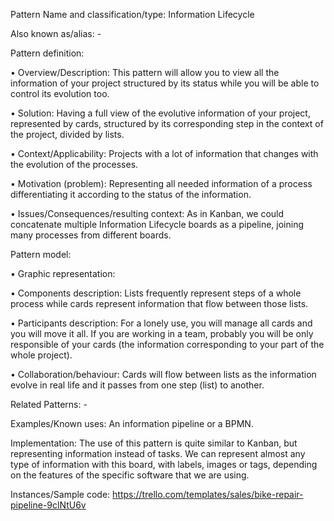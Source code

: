 Pattern Name and classification/type: Information Lifecycle

Also known as/alias: - 


Pattern definition:

  •	Overview/Description: This pattern will allow you to view all the information of your project structured by its status while you will be able to control its evolution too.

  •	Solution: Having a full view of the evolutive information of your project, represented by cards, structured by its corresponding step in the context of the project, divided by lists.

  •	Context/Applicability: Projects with a lot of information that changes with the evolution of the processes.

  •	Motivation (problem): Representing all needed information of a process differentiating it according to the status of the information.

  •	Issues/Consequences/resulting context: As in Kanban, we could concatenate multiple Information Lifecycle boards as a pipeline, joining many processes from different boards.


Pattern model:

  •	Graphic representation:


  •	Components description: Lists frequently represent steps of a whole process while cards represent information that flow between those lists.

  •	Participants description: For a lonely use, you will manage all cards and you will move it all. If you are working in a team, probably you will be only responsible of your cards (the information corresponding to your part of the whole project).

  •	Collaboration/behaviour: Cards will flow between lists as the information evolve in real life and it passes from one step (list) to another. 


Related Patterns: -

Examples/Known uses: An information pipeline or a BPMN.

Implementation: The use of this pattern is quite similar to Kanban, but representing information instead of tasks. We can represent almost any type of information with this board, with labels, images or tags, depending on the features of the specific software that we are using.

Instances/Sample code: https://trello.com/templates/sales/bike-repair-pipeline-9clNtU6v
